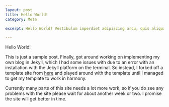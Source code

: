 ```yaml
---
layout: post
title: Hello World!
category: Meta

excerpt: Hello World! Vestibulum imperdiet adipiscing arcu, quis aliquam dolor condimentum dapibus. Aliquam fermentum leo aliquet quam volutpat et molestie mauris mattis. Suspendisse semper consequat velit in suscipit.

---
```


Hello World!

This is just a sample post. Finally, got around working on implementing my own blog in Jekyll, which I had some issues with due to an error with an installation with the Jekyll platform on the terminal. So instead, I forked off a template site from <a href="https://github.com/maciakl/Sample-Jekyll-Site">here</a> and played around with the template until I managed to get my template to work in harmony.

Currently many parts of this site needs a lot more work, so if you do see any problems with the site please wait for about another week or two. I promise the site will get better in time.
